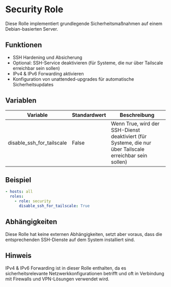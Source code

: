 # Security Role

Diese Rolle implementiert grundlegende Sicherheitsmaßnahmen auf einem Debian-basierten Server.

## Funktionen

- SSH Hardening und Absicherung
- Optional: SSH-Service deaktivieren (für Systeme, die nur über Tailscale erreichbar sein sollen)
- IPv4 & IPv6 Forwarding aktivieren
- Konfiguration von unattended-upgrades für automatische Sicherheitsupdates

## Variablen

| Variable | Standardwert | Beschreibung |
|----------|--------------|--------------|
| disable_ssh_for_tailscale | False | Wenn True, wird der SSH-Dienst deaktiviert (für Systeme, die nur über Tailscale erreichbar sein sollen) |

## Beispiel

```yaml
- hosts: all
  roles:
    - role: security
      disable_ssh_for_tailscale: True
```

## Abhängigkeiten

Diese Rolle hat keine externen Abhängigkeiten, setzt aber voraus, dass die entsprechenden SSH-Dienste auf dem System installiert sind.

## Hinweis

IPv4 & IPv6 Forwarding ist in dieser Rolle enthalten, da es sicherheitsrelevante Netzwerkkonfigurationen betrifft und oft in Verbindung mit Firewalls und VPN-Lösungen verwendet wird.